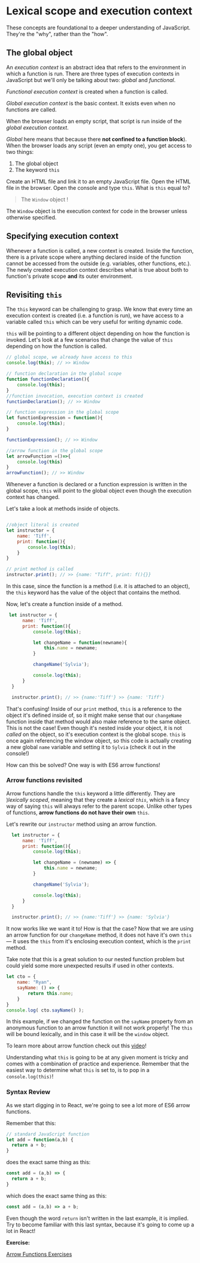 <!-- Student takeaway: -->
<!-- At the end of this lesson, the student will be able to:

-->
# Lexical scope and execution context

<!-- ## The JavaScript engine
Our JavaScript files are not directly read by the browser. There's a step in between our writing and the browser's interpretation where the JS code is compiled (i.e. translated from something that is human readable to something that the computer can understand). During this process, the JavaScript engine lexes 

But,  -->

These concepts are foundational to a deeper understanding of JavaScript. They're the "why", rather than the "how".

## The global object

An _execution context_ is an abstract idea that refers to the environment in which a function is run. There are three types of execution contexts in JavaScript but we'll only be talking about two: _global_ and _functional_.

_Functional execution context_ is created when a function is called. 

_Global execution context_ is the basic context. It exists even when no functions are called.

<!-- The third type is eval. -->
When the browser loads an empty script, that script is run inside of the _global execution context_. 

_Global_ here means that because there **not confined to a function block**). When the browser loads any script (even an empty one), you get access to two things: 

1. The global object
2. The keyword `this`

Create an HTML file and link it to an empty JavaScript file. Open the HTML file in the browser. Open the console and type `this`. What is `this` equal to? 

> The `Window` object !

The `Window` object is the execution context for code in the browser unless otherwise specified.
<!-- (it'll be something else if you are running the JavaScript on a server.) -->
<!-- ## Function context -->
## Specifying execution context
Whenever a function is called, a new context is created. Inside the function, there is a private scope where anything declared inside of the function cannot be accessed from the outside (e.g. variables, other functions, etc.). The newly created execution context describes what is true about both to function's private scope **and** its outer environment. 

<!-- (This can also be referred to as the **lexical environment.**)  -->

<!-- 
Lexical scope is another word for static scoping (in other languages)
 -  the opposite of dynamic scope.
Dyna: scope of a variable can change depending on the order of functions called (Lisp -  less common)
Lex: the scope of a variable can be determined from reading the source code.

What is lexical scope?
    Refers to the strategy a programming languages uses to determine where and how veraibles are accessible
What is execution context?
    It's the set of variables that are available to be accessed at any given point as a program is being run. -->

## Revisiting `this`

The `this` keyword can be challenging to grasp. We know that every time an execution context is created (i.e. a function is run), we have access to a variable called `this` which can be very useful for writing dynamic code. 

`this` will be pointing to a different object depending on how the function is invoked. Let's look at a few scenarios that change the value of `this` depending on how the function is called. 

```js
// global scope, we already have access to this
console.log(this); // >> Window

// function declaration in the global scope
function functionDeclaration(){
    console.log(this);
}
//function invocation, execution context is created
functionDeclaration(); // >> Window 

// function expression in the global scope 
let functionExpression = function(){
    console.log(this);
}

functionExpression(); // >> Window

//arrow function in the global scope
let arrowFunction =()=>{
    console.log(this)
}
arrowFunction(); // >> Window

``` 

Whenever a function is declared or a function expression is written in the global scope, `this` will point to the global object even though the execution context has changed. 

Let's take a look at methods inside of objects. 

```js

//object literal is created 
let instructor = {
    name: 'Tiff',
    print: function(){
        console.log(this);
    }
}

// print method is called
instructor.print(); // >> {name: "Tiff", print: f(){}}

```

In this case, since the function is a method (i.e. it is attached to an object), the `this` keyword has the value of the object that contains the method.

Now, let's create a function inside of a method. 

```js
 let instructor = {
      name: 'Tiff',
      print: function(){
          console.log(this);

          let changeName = function(newname){
              this.name = newname;
          }

          changeName('Sylvia');

          console.log(this);
      }
  }

  instructor.print(); // >> {name:'Tiff'} >> {name: 'Tiff'}

``` 

That's confusing! Inside of our `print` method, `this` is a reference to the object it's defined inside of, so it might make sense that our `changeName` function inside that method would also make reference to the same object. This is not the case! Even though it's nested inside your object, it is not *called* on the object, so it's execution context is the global scope. `this` is once again referencing the window object, so this code is actually creating a new global `name` variable and setting it to `Sylvia` (check it out in the console!)

How can this be solved? One way is with ES6 arrow functions! 

### Arrow functions revisited

Arrow functions handle the `this` keyword a little differently. They are )_lexically scoped_, meaning that they create a _lexical `this`_, which is a fancy way of saying `this` will always refer to the parent scope. Unlike other types of functions, **arrow functions do not have their own** `this`. 

Let's rewrite our `instructor` method using an arrow function.

```js
  let instructor = {
      name: 'Tiff',
      print: function(){
          console.log(this);

          let changeName = (newname) => {
              this.name = newname;
          }

          changeName('Sylvia');

          console.log(this);
      }
  }

  instructor.print(); // >> {name:'Tiff'} >> {name: 'Sylvia'}

```

It now works like we want it to! How is that the case? Now that we are using an arrow function for our `changeName` method, it does not have it's own `this` — it uses the `this` from it's enclosing execution context, which is the `print` method. 

Take note that this is a great solution to our nested function problem but could yield some more unexpected results if used in other contexts. 


```js
let cto = {
	name: "Ryan",
	sayName: () => {
		return this.name;
	}
}
console.log( cto.sayName() );
```

In this example, if we changed the function on the `sayName` property from an anonymous function to an arrow function it will not work properly! The `this` will be bound lexically, and in this case it will be the `window` object. 

To learn more about arrow function check out this <a href="https://youtu.be/oTRujqZYhrU?list=PL57atfCFqj2h5fpdZD-doGEIs0NZxeJTX" target="_blank">video</a>!

Understanding what `this` is going to be at any given moment is tricky and comes with a combination of practice and experience. Remember that the easiest way to determine what `this` is set to, is to pop in a `console.log(this)`!

### Syntax Review 

As we start digging in to React, we're going to see a lot more of ES6 arrow functions. 

Remember that this:
```javascript
// standard JavaScript function
let add = function(a,b) {
  return a + b;
}
```

does the exact same thing as this:

```javascript
const add = (a,b) => {
  return a + b;
}
```

which does the exact same thing as this:

```javascript
const add = (a,b) => a + b;
```

Even though the word `return` isn't written in the last example, it is implied. Try to become familiar with this last syntax, because it's going to come up a lot in React!

**Exercise:**

[Arrow Functions Exercises](https://hychalknotes.s3.amazonaws.com/arrow_functions_exercises.zip)